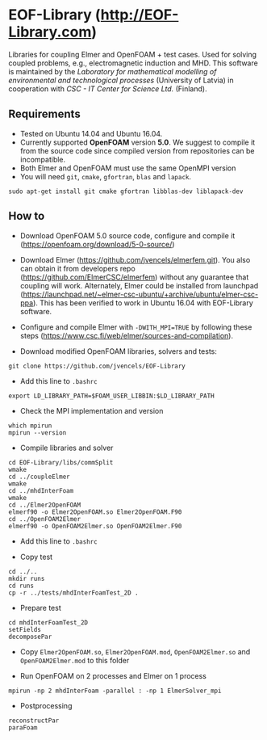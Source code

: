 # EOF-Library (http://EOF-Library.com)
Libraries for coupling Elmer and OpenFOAM + test cases. Used for solving coupled problems, e.g., electromagnetic induction and MHD. This software is maintained by the *Laboratory for mathematical modelling of environmental and technological processes* (University of Latvia) in cooperation with *CSC - IT Center for Science Ltd.* (Finland).

## Requirements ##
* Tested on Ubuntu 14.04 and Ubuntu 16.04.
* Currently supported **OpenFOAM** version **5.0**. We suggest to compile it from the source code since compiled version from repositories can be incompatible. 
* Both Elmer and OpenFOAM must use the same OpenMPI version
* You will need `git`, `cmake`, `gfortran`, `blas` and `lapack`. 

```
sudo apt-get install git cmake gfortran libblas-dev liblapack-dev
```

## How to ##

* Download OpenFOAM 5.0 source code, configure and compile it (https://openfoam.org/download/5-0-source/)
* Download Elmer (https://github.com/jvencels/elmerfem.git). You also can obtain it from developers repo (https://github.com/ElmerCSC/elmerfem) without any guarantee that coupling will work. Alternately, Elmer could be installed from launchpad (https://launchpad.net/~elmer-csc-ubuntu/+archive/ubuntu/elmer-csc-ppa). This has been verified to work in Ubuntu 16.04 with EOF-Library software.

* Configure and compile Elmer with `-DWITH_MPI=TRUE` by following these steps (https://www.csc.fi/web/elmer/sources-and-compilation).

* Download modified OpenFOAM libraries, solvers and tests:

```
git clone https://github.com/jvencels/EOF-Library
```
* Add this line to `.bashrc`
```
export LD_LIBRARY_PATH=$FOAM_USER_LIBBIN:$LD_LIBRARY_PATH
```
* Check the MPI implementation and version
```
which mpirun
mpirun --version
```
* Compile libraries and solver

```
cd EOF-Library/libs/commSplit
wmake
cd ../coupleElmer
wmake
cd ../mhdInterFoam
wmake
cd ../Elmer2OpenFOAM
elmerf90 -o Elmer2OpenFOAM.so Elmer2OpenFOAM.F90
cd ../OpenFOAM2Elmer
elmerf90 -o OpenFOAM2Elmer.so OpenFOAM2Elmer.F90
```

* Add this line to `.bashrc`


* Copy test

```
cd ../..
mkdir runs
cd runs
cp -r ../tests/mhdInterFoamTest_2D .
```

* Prepare test

```
cd mhdInterFoamTest_2D
setFields
decomposePar
```

* Copy `Elmer2OpenFOAM.so`, `Elmer2OpenFOAM.mod`, `OpenFOAM2Elmer.so` and `OpenFOAM2Elmer.mod` to this folder

* Run OpenFOAM on 2 processes and Elmer on 1 process

```
mpirun -np 2 mhdInterFoam -parallel : -np 1 ElmerSolver_mpi
```

* Postprocessing

```
reconstructPar
paraFoam
```
